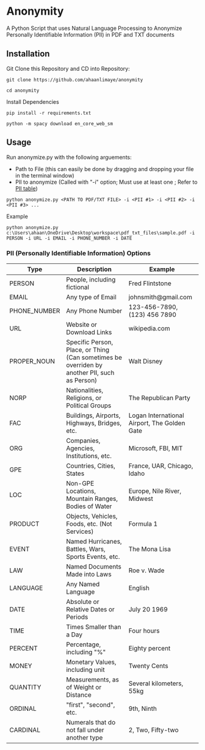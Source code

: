 # Anonymity
A Python Script that uses Natural Language Processing to Anonymize Personally Identifiable Information (PII) in PDF and TXT documents

## Installation
Git Clone this Repository and CD into Repository:
```
git clone https://github.com/ahaanlimaye/anonymity
```
```
cd anonymity
```
Install Dependencies
```
pip install -r requirements.txt
```
```
python -m spacy download en_core_web_sm
```

## Usage
Run anonymize.py with the following arguements:
- Path to File (this can easily be done by dragging and dropping your file in the terminal window)
- PII to anonymize (Called with "-i" option; Must use at least one ; Refer to [PII table](###-pii-options))
```
python anonymize.py <PATH TO PDF/TXT FILE> -i <PII #1> -i <PII #2> -i <PII #3> ...
```
Example
```
python anonymize.py c:\Users\ahaan\OneDrive\Desktop\workspace\pdf_txt_files\sample.pdf -i PERSON -i URL -i EMAIL -i PHONE_NUMBER -i DATE
```

### PII (Personally Identifiable Information) Options
Type | Description | Example 
--- | --- | --- 
PERSON | People, including fictional | Fred Flintstone
EMAIL | Any type of Email | johnsmith<span></span>@gmail.com
PHONE_NUMBER | Any Phone Number | 123-456-7890, (123) 456 7890
URL | Website or Download Links | wikipedia.com
PROPER_NOUN | Specific Person, Place, or Thing (Can sometimes be overriden by another PII, such as Person) | Walt Disney
NORP | Nationalities, Religions, or Political Groups | The Republican Party
FAC | Buildings, Airports, Highways, Bridges, etc. | Logan International Airport, The Golden Gate
ORG | Companies, Agencies, Institutions, etc. | Microsoft, FBI, MIT
GPE | Countries, Cities, States | France, UAR, Chicago, Idaho
LOC | Non-GPE Locations, Mountain Ranges, Bodies of Water | Europe, Nile River, Midwest
PRODUCT | Objects, Vehicles, Foods, etc. (Not Services) | Formula 1
EVENT | Named Hurricanes, Battles, Wars, Sports Events, etc. | The Mona Lisa
LAW | Named Documents Made into Laws | Roe v. Wade
LANGUAGE | Any Named Language | English
DATE | Absolute or Relative Dates or Periods | July 20 1969
TIME | Times Smaller than a Day | Four hours
PERCENT | Percentage, including "%" | Eighty percent
MONEY | Monetary Values, including unit | Twenty Cents
QUANTITY | Measurements, as of Weight or Distance | Several kilometers, 55kg
ORDINAL | "first", "second", etc. | 9th, Ninth
CARDINAL | Numerals that do not fall under another type | 2, Two, Fifty-two
